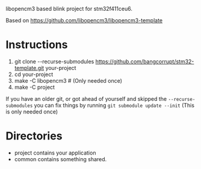 libopencm3 based blink project for stm32f411ceu6.

Based on https://github.com/libopencm3/libopencm3-template

# Instructions
 1. git clone --recurse-submodules https://github.com/bangcorrupt/stm32-template.git your-project
 2. cd your-project
 3. make -C libopencm3 # (Only needed once)
 4. make -C project

If you have an older git, or got ahead of yourself and skipped the ```--recurse-submodules```
you can fix things by running ```git submodule update --init``` (This is only needed once)

# Directories
* project contains your application
* common contains something shared.

